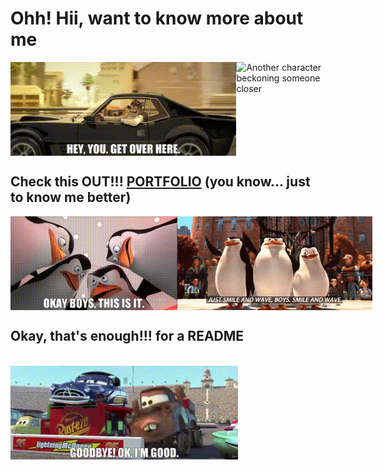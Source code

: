 # Ohh! Hii, want to know more about me <br>

<div style="display: flex;">
  <img src="./REDME_assets/hey_get_over_here.gif" alt="A character waving 'hello'" style="height: 150px; object-fit: contain;">
  <img src="./REDME_assets/closer.gif" alt="Another character beckoning someone closer" style="height: 150px; object-fit: contain;">
</div>


## Check this OUT!!! [PORTFOLIO](https://nihar371.github.io/portfolio/) (you know... just to know me better)


<div style="display: flex;">
  <img src="./REDME_assets/okay_boys_plan.gif" alt="A character waving 'hello'" style="height: 150px; object-fit: contain;">
  <img src="./REDME_assets/smile_and_wave_boys.gif" alt="Another character beckoning someone closer" style="height: 150px; object-fit: contain;">
</div>

## Okay, that's enough!!! for a README

<br>
<img src="./REDME_assets/goodbye_cars.gif" alt="Another character beckoning someone closer" style="height: 150px; object-fit: contain;">
